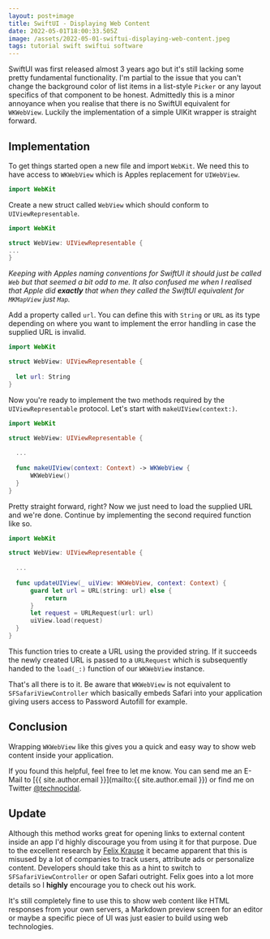 ```yaml
---
layout: post+image
title: SwiftUI - Displaying Web Content
date: 2022-05-01T18:00:33.505Z
image: /assets/2022-05-01-swiftui-displaying-web-content.jpeg
tags: tutorial swift swiftui software
---
```

SwiftUI was first released almost 3 years ago but it's still lacking some pretty fundamental functionality. I'm partial to the issue that you can't change the background color of list items in a list-style `Picker` or any layout specifics of that component to be honest. Admittedly this is a minor annoyance when you realise that there is no SwiftUI equivalent for `WKWebView`. Luckily the implementation of a simple UIKit wrapper is straight forward.

## Implementation

To get things started open a new file and import `WebKit`. We need this to have access to `WKWebView` which is Apples replacement for `UIWebView`.

```swift
import WebKit
```

Create a new struct called `WebView` which should conform to `UIViewRepresentable`.

```swift
import WebKit

struct WebView: UIViewRepresentable {
...
}
```

*Keeping with Apples naming conventions for SwiftUI it should just be called `Web` but that seemed a bit odd to me. It also confused me when I realised that Apple did **exactly** that when they called the SwiftUI equivalent for `MKMapView` just `Map`.*

Add a property called `url`. You can define this with `String` or `URL` as its type depending on where you want to implement the error handling in case the supplied URL is invalid.

```swift
import WebKit

struct WebView: UIViewRepresentable {
  
  let url: String
}
```

Now you're ready to implement the two methods required by the `UIViewRepresentable` protocol. Let's start with `makeUIView(context:)`.

```swift
import WebKit

struct WebView: UIViewRepresentable {
  
  ...
  
  func makeUIView(context: Context) -> WKWebView {
      WKWebView()
  }
}
```

Pretty straight forward, right? Now we just need to load the supplied URL and we're done. Continue by implementing the second required function like so. 

```swift
import WebKit

struct WebView: UIViewRepresentable {
  
  ...
  
  func updateUIView(_ uiView: WKWebView, context: Context) {
      guard let url = URL(string: url) else {
          return
      }
      let request = URLRequest(url: url)
      uiView.load(request)
  }
}
```

This function tries to create a URL using the provided string. If it succeeds the newly created URL is passed to a `URLRequest` which is subsequently handed to the `load(_:)` function of our `WKWebView` instance.

That's all there is to it. Be aware that `WKWebView` is not equivalent to `SFSafariViewController` which basically embeds Safari into your application giving users access to Password Autofill for example.

## Conclusion

Wrapping `WKWebView` like this gives you a quick and easy way to show web content inside your application.

If you found this helpful, feel free to let me know. You can send me an E-Mail to \[{{ site.author.email }}](mailto:{{ site.author.email }}) or find me on Twitter [@technocidal](https://twitter.com/technocidal).

## Update

Although this method works great for opening links to external content inside an app I'd highly discourage you from using it for that purpose. Due to the excellent research by [Felix Krause](https://krausefx.com/blog/announcing-inappbrowsercom-see-what-javascript-commands-get-executed-in-an-in-app-browser) it became apparent that this is misused by a lot of companies to track users, attribute ads or personalize content. Developers should take this as a hint to switch to `SFSafariViewController` or open Safari outright. Felix goes into a lot more details so I **highly** encourage you to check out his work.

It's still completely fine to use this to show web content like HTML responses from your own servers, a Markdown preview screen for an editor or maybe a specific piece of UI was just easier to build using web technologies.
